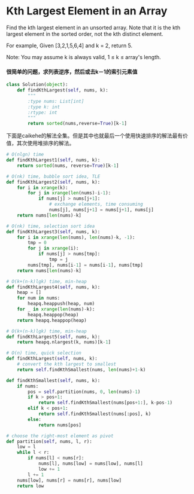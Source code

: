 # Kth Largest Element in an Array


Find the kth largest element in an unsorted array. Note that it is the kth largest element in the sorted order, not the kth distinct element.

For example,
Given [3,2,1,5,6,4] and k = 2, return 5.

Note:
You may assume k is always valid, 1 ≤ k ≤ array's length.



#### 很简单的问题，求列表逆序，然后或去k－1的索引元素值
```python
class Solution(object):
    def findKthLargest(self, nums, k):
        """
        :type nums: List[int]
        :type k: int
        :rtype: int
        """
        return sorted(nums,reverse=True)[k-1]
```

下面是caikehe的解法全集。但是其中也就最后一个使用快速排序的解法最有价值，其次使用堆排序的解法。

```python
# O(nlgn) time
def findKthLargest1(self, nums, k):
    return sorted(nums, reverse=True)[k-1]

# O(nk) time, bubble sort idea, TLE
def findKthLargest2(self, nums, k):
    for i in xrange(k):
        for j in xrange(len(nums)-i-1):
            if nums[j] > nums[j+1]:
                # exchange elements, time consuming
                nums[j], nums[j+1] = nums[j+1], nums[j]
    return nums[len(nums)-k]

# O(nk) time, selection sort idea
def findKthLargest3(self, nums, k):
    for i in xrange(len(nums), len(nums)-k, -1):
        tmp = 0
        for j in xrange(i):
            if nums[j] > nums[tmp]:
                tmp = j
        nums[tmp], nums[i-1] = nums[i-1], nums[tmp]
    return nums[len(nums)-k]

# O(k+(n-k)lgk) time, min-heap
def findKthLargest4(self, nums, k):
    heap = []
    for num in nums:
        heapq.heappush(heap, num)
    for _ in xrange(len(nums)-k):
        heapq.heappop(heap)
    return heapq.heappop(heap)

# O(k+(n-k)lgk) time, min-heap        
def findKthLargest5(self, nums, k):
    return heapq.nlargest(k, nums)[k-1]

# O(n) time, quick selection
def findKthLargest(self, nums, k):
    # convert the kth largest to smallest
    return self.findKthSmallest(nums, len(nums)+1-k)

def findKthSmallest(self, nums, k):
    if nums:
        pos = self.partition(nums, 0, len(nums)-1)
        if k > pos+1:
            return self.findKthSmallest(nums[pos+1:], k-pos-1)
        elif k < pos+1:
            return self.findKthSmallest(nums[:pos], k)
        else:
            return nums[pos]

# choose the right-most element as pivot   
def partition(self, nums, l, r):
    low = l
    while l < r:
        if nums[l] < nums[r]:
            nums[l], nums[low] = nums[low], nums[l]
            low += 1
        l += 1
    nums[low], nums[r] = nums[r], nums[low]
    return low
```
